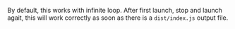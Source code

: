 By default, this works with infinite loop.
After first launch, stop and launch agait, this will work correctly as soon as there is a `dist/index.js` output file.
